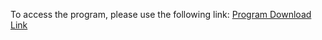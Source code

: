 To access the program, please use the following link: [Program Download Link](https://colab.research.google.com/drive/1mwQ_tPXqZGzxBNgBCAF-rywHVAEQF9MI?usp=sharing)
